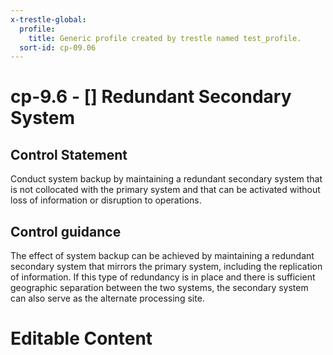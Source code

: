 ```yaml
---
x-trestle-global:
  profile:
    title: Generic profile created by trestle named test_profile.
  sort-id: cp-09.06
---
```


# cp-9.6 - \[\] Redundant Secondary System

## Control Statement

Conduct system backup by maintaining a redundant secondary system that is not collocated with the primary system and that can be activated without loss of information or disruption to operations.

## Control guidance

The effect of system backup can be achieved by maintaining a redundant secondary system that mirrors the primary system, including the replication of information. If this type of redundancy is in place and there is sufficient geographic separation between the two systems, the secondary system can also serve as the alternate processing site.

# Editable Content

<!-- Make additions and edits below -->
<!-- The above represents the contents of the control as received by the profile, prior to additions. -->
<!-- If the profile makes additions to the control, they will appear below. -->
<!-- The above markdown may not be edited but you may edit the content below, and/or introduce new additions to be made by the profile. -->
<!-- If there is a yaml header at the top, parameter values may be edited. Use --set-parameters to incorporate the changes during assembly. -->
<!-- The content here will then replace what is in the profile for this control, after running profile-assemble. -->
<!-- The current profile has no added parts for this control, but you may add new ones here. -->
<!-- Each addition must have a heading either of the form ## Control my_addition_name -->
<!-- or ## Part a. (where the a. refers to one of the control statement labels.) -->
<!-- "## Control" parts are new parts added after the statement part. -->
<!-- "## Part" parts are new parts added into the top-level statement part with that label. -->
<!-- Subparts may be added with nested hash levels of the form ### My Subpart Name -->
<!-- underneath the parent ## Control or ## Part being added -->
<!-- See https://ibm.github.io/compliance-trestle/tutorials/ssp_profile_catalog_authoring/ssp_profile_catalog_authoring for guidance. -->
